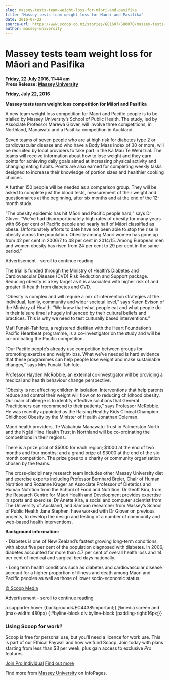 ```yaml
---
slug: massey-tests-team-weight-loss-for-māori-and-pasifika
title: "Massey tests team weight loss for Māori and Pasifika"
date: 2016-07-22
source-url: https://www.scoop.co.nz/stories/GE1607/S00070/massey-tests-team-weight-loss-for-maori-and-pasifika.htm
author: massey-university
---
```

Massey tests team weight loss for Māori and Pasifika
====================================================

**Friday, 22 July 2016, 11:44 am**  
**Press Release: [Massey University](https://info.scoop.co.nz/Massey_University)**

**Friday, July 22, 2016**

**Massey tests team weight loss competition for Māori and Pasifika**

A new team weight loss competition for Māori and Pacific people is to be trialled by Massey University’s School of Public Health. The study, led by Associate Professor Marewa Glover, will involve three competitions, in Northland, Manawatū and a Pasifika competition in Auckland.

Seven teams of seven people who are at high risk for diabetes type 2 or cardiovascular disease and who have a Body Mass Index of 30 or more, will be recruited by local providers to take part in the Ka Mau Te Wehi trial. The teams will receive information about how to lose weight and they earn points for achieving daily goals aimed at increasing physical activity and changing eating habits. Points are also earned for completing weekly tasks designed to increase their knowledge of portion sizes and healthier cooking choices.

A further 150 people will be needed as a comparison group. They will be asked to complete just the blood tests, measurement of their weight and questionnaires at the beginning, after six months and at the end of the 12-month study.

“The obesity epidemic has hit Māori and Pacific people hard,” says Dr Glover. “We’ve had disproportionately high rates of obesity for many years with 66 per cent of Pacific people and nearly half of Māori classified as obese. Unfortunately efforts to date have not been able to stop the rise in obesity across the population. Obesity among Māori women has gone up from 42 per cent in 2006/7 to 48 per cent in 2014/15. Among European men and women obesity has risen from 24 per cent to 29 per cent in the same period.”

Advertisement - scroll to continue reading





The trial is funded through the Ministry of Health’s Diabetes and Cardiovascular Disease (CVD) Risk Reduction and Support package. Reducing obesity is a key target as it is associated with higher risk of and greater ill-health from diabetes and CVD.

“Obesity is complex and will require a mix of intervention strategies at the individual, family, community and wider societal level,” says Karen Evison of the Ministry of Health. “We know that what people eat and what people do in their leisure time is hugely influenced by their cultural beliefs and practices. This is why we need to test culturally based interventions.”

Mafi Funaki-Tahifote, a registered dietitian with the Heart Foundation’s Pacific Heartbeat programme, is a co-investigator on the study and will be co-ordinating the Pacific competition.

“Our Pacific people’s already use competition between groups for promoting exercise and weight-loss. What we’ve needed is hard evidence that these programmes can help people lose weight and make sustainable changes,” says Mrs Funaki-Tahifote.

Professor Hayden McRobbie, an external co-investigator will be providing a medical and health behaviour change perspective.

“Obesity is not affecting children in isolation. Interventions that help parents reduce and control their weight will flow on to reducing childhood obesity. Our main challenge is to identify effective solutions that General Practitioners can recommend to their patients,” says Professor McRobbie. He was recently appointed as the Raising Healthy Kids Clinical Champion Childhood Obesity by the Minister of Health Jonathan Coleman.

Māori health providers, Te Wakahuia Manawatū Trust in Palmerston North and the Ngāti Hine Health Trust in Northland will be co-ordinating the competitions in their regions.

There is a prize pool of $5000 for each region; $1000 at the end of two months and four months; and a grand prize of $3000 at the end of the six-month competition. The prize goes to a charity or community organisation chosen by the teams.

The cross-disciplinary research team includes other Massey University diet and exercise experts including Professor Bernhard Breier, Chair of Human Nutrition and Rozanne Kruger an Associate Professor of Dietetics and Human Nutrition from the School of Food and Nutrition. Dr Geoff Kira, from the Research Centre for Māori Health and Development provides expertise in sports and exercise. Dr Anette Kira, a social and computer scientist from The University of Auckland, and Samoan researcher from Massey’s School of Public Health Jane Stephen, have worked with Dr Glover on previous projects, to develop the design and testing of a number of community and web-based health interventions.

**Background information:**

\- Diabetes is one of New Zealand’s fastest growing long-term conditions, with about five per cent of the population diagnosed with diabetes. In 2006, diabetes accounted for more than 4.7 per cent of overall health loss and 14 per cent of medical and surgical bed days nationally.

\- Long term health conditions such as diabetes and cardiovascular disease account for a higher proportion of illness and death among Māori and Pacific peoples as well as those of lower socio-economic status.

  

[© Scoop Media](http://www.scoop.co.nz/about/terms.html)  

Advertisement - scroll to continue reading



a.supporter:hover {background:#EC4438!important;} @media screen and (max-width: 480px) { #byline-block div.byline-block {padding-right:16px;}}

### Using Scoop for work?

Scoop is free for personal use, but you’ll need a licence for work use. This is part of our Ethical Paywall and how we fund Scoop. Join today with plans starting from less than $3 per week, plus gain access to exclusive _Pro_ features.  
  
[Join Pro Individual](https://pro.scoop.co.nz/Individual/?from=ProIn24) [Find out more](https://pro.scoop.co.nz/using-scoop-for-work/?from=ProIn24)

Find more from [Massey University](https://info.scoop.co.nz/Massey_University) on InfoPages.